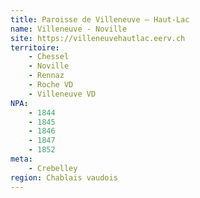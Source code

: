 ```yaml
---
title: Paroisse de Villeneuve – Haut-Lac
name: Villeneuve - Noville
site: https://villeneuvehautlac.eerv.ch
territoire:
    - Chessel
    - Noville
    - Rennaz
    - Roche VD
    - Villeneuve VD
NPA:
    - 1844
    - 1845
    - 1846
    - 1847
    - 1852
meta:
    - Crebelley
region: Chablais vaudois
---
```

